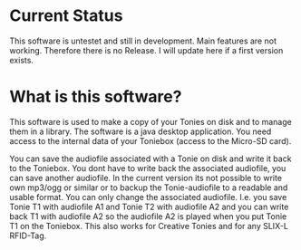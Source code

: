 # Current Status 
This software is untestet and still in development. Main features are not working. Therefore there is no Release. I will update here if a first version exists.

# What is this software?
This software is used to make a copy of your Tonies on disk and to manage them in a library. The software is a java desktop application. You need access to the internal data of your Toniebox (access to the Micro-SD card).

You can save the audiofile associated with a Tonie on disk and write it back to the Toniebox. You dont have to write back the associated audiofile, you can save another audiofile. In the current version its not possible to write own mp3/ogg or similar or to backup the Tonie-audiofile to a readable and usable format. You can only change the associated audiofile.
I.e. you save Tonie T1 with audiofile A1 and Tonie T2 with audiofile A2 and you can write back T1 with audiofile A2 so the audiofile A2 is played when you put Tonie T1 on the Toniebox. This also works for Creative Tonies and for any SLIX-L RFID-Tag.

